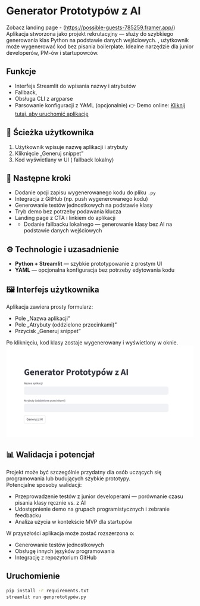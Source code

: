 # Generator Prototypów z AI
Zobacz landing page - (https://possible-guests-785259.framer.app/)
Aplikacja stworzona jako projekt rekrutacyjny — służy do szybkiego generowania klas Python na podstawie danych wejściowych. , użytkownik może wygenerować kod bez pisania boilerplate. Idealne narzędzie dla junior developerów, PM-ów i startupowców.


## Funkcje
- Interfejs Streamlit do wpisania nazwy i atrybutów
- Fallback,
- Obsługa CLI z argparse
- Parsowanie konfiguracji z YAML (opcjonalnie)
👉 Demo online: [Kliknij tutaj, aby uruchomić aplikację](https://generatorprotypuw-awqezszjrxhyspezyqde4y.streamlit.app/)
## 🔄 Ścieżka użytkownika

1. Użytkownik wpisuje nazwę aplikacji i atrybuty
2. Kliknięcie „Generuj snippet”
5. Kod wyświetlany w UI ( fallback lokalny)


## 🚀 Następne kroki

- Dodanie opcji zapisu wygenerowanego kodu do pliku `.py`
- Integracja z GitHub (np. push wygenerowanego kodu)
- Generowanie testów jednostkowych na podstawie klasy
- Tryb demo bez potrzeby podawania klucza
- Landing page z CTA i linkiem do aplikacji
- - Dodanie fallbacku lokalnego — generowanie klasy bez AI na podstawie danych wejściowych

## ⚙️ Technologie i uzasadnienie

- **Python + Streamlit** — szybkie prototypowanie z prostym UI
- **YAML** — opcjonalna konfiguracja bez potrzeby edytowania kodu
## 🖼️ Interfejs użytkownika

Aplikacja zawiera prosty formularz:
- Pole „Nazwa aplikacji”
- Pole „Atrybuty (oddzielone przecinkami)”
- Przycisk „Generuj snippet”

Po kliknięciu, kod klasy zostaje wygenerowany i wyświetlony w oknie.
![Zrzut ekranu aplikacji](apkascreen.png)
## 📊 Walidacja i potencjał

Projekt może być szczególnie przydatny dla osób uczących się programowania lub budujących szybkie prototypy.  
Potencjalne sposoby walidacji:

- Przeprowadzenie testów z junior developerami — porównanie czasu pisania klasy ręcznie vs. z AI
- Udostępnienie demo na grupach programistycznych i zebranie feedbacku
- Analiza użycia w kontekście MVP dla startupów

W przyszłości aplikacja może zostać rozszerzona o:
- Generowanie testów jednostkowych
- Obsługę innych języków programowania
- Integrację z repozytorium GitHub


## Uruchomienie
```bash
pip install -r requirements.txt
streamlit run genprototypów.py
